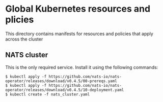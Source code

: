 # Global Kubernetes resources and plicies

This directory contains manifests for resources and policies that apply across the cluster

## NATS cluster

This is the only required service. Install it using the following commands:

```
$ kubectl apply -f https://github.com/nats-io/nats-operator/releases/download/v0.4.5/00-prereqs.yaml
$ kubectl apply -f https://github.com/nats-io/nats-operator/releases/download/v0.4.5/10-deployment.yaml
$ kubectl create -f nats_cluster.yaml
```


